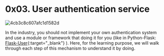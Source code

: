 # 0x03. User authentication service


![4cb3c8c607afc1d1582d](https://github.com/Esubalew197/alx-backend-user-data/assets/109427994/67cf8b85-03e0-4a04-ac85-3da5b12c94f1)

In the industry, you should not implement your own authentication system and use a module or framework that doing it for you (like in Python-Flask: [Flask-User](https://flask-user.readthedocs.io/en/latest/){:target="_blank"} ). Here, for the learning purpose, we will walk through each step of this mechanism to understand it by doing.